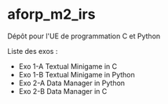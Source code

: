# aforp_m2_irs
Dépôt pour l'UE de programmation C et Python

Liste des exos :
* Exo 1-A Textual Minigame in C
* Exo 1-B Textual Minigame in Python
* Exo 2-A Data Manager in Python
* Exo 2-B Data Manager in C
